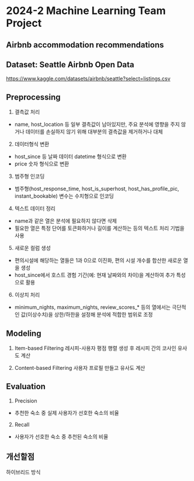 # 2024-2 Machine Learning Team Project
## Airbnb accommodation recommendations

## Dataset: Seattle Airbnb Open Data
https://www.kaggle.com/datasets/airbnb/seattle?select=listings.csv


## Preprocessing
1. 결측값 처리
  - name, host_location 등 일부 결측값이 남아있지만, 주요 분석에 영향을 주지 않거나 데이터를 손실하지 않기 위해 대부분의 결측값을 제거하거나 대체

2. 데이터형식 변환
  - host_since 등 날짜 데이터 datetime 형식으로 변환
  - price 숫자 형식으로 변환

3. 범주형 인코딩
  - 범주형(host_response_time, host_is_superhost, host_has_profile_pic, instant_bookable) 변수는 수치형으로 인코딩

4. 텍스트 데이터 정리
  - name과 같은 열은 분석에 필요하지 않다면 삭제
  - 필요한 열은 특정 단어를 토큰화하거나 길이를 계산하는 등의 텍스트 처리 기법을 사용

5. 새로운 컬럼 생성
  - 편의시설에 해당하는 열들은 1과 0으로 이진화, 편의 시설 개수를 합산한 새로운 열을 생성
  - host_since에서 호스트 경험 기간(예: 현재 날짜와의 차이)을 계산하여 추가 특성으로 활용

6. 이상치 처리
  - minimum_nights, maximum_nights, review_scores_* 등의 열에서는 극단적인 값(이상수치)을 상한/하한을 설정해 분석에 적합한 범위로 조정



## Modeling
1. Item-based Filtering
레시피-사용자 평점 행렬 생성 후 레시피 간의 코사인 유사도 계산

2. Content-based Filtering
사용자 프로필 만들고 유사도 계산

## Evaluation
1. Precision
- 추천한 숙소 중 실제 사용자가 선호한 숙소의 비율

2. Recall
- 사용자가 선호한 숙소 중 추천된 숙소의 비율


   

## 개선할점
하이브리드 방식
